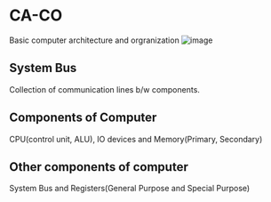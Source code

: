 # CA-CO
Basic computer architecture and orgranization
![image](https://github.com/aman-singh-parihar/CA-CO/assets/25799703/94b02e09-eaae-4187-b031-aad250a2a7ca)


## System Bus
Collection of communication lines b/w components.

## Components of Computer
CPU(control unit, ALU), IO devices and Memory(Primary, Secondary)

## Other components of computer
System Bus and Registers(General Purpose and Special Purpose)
